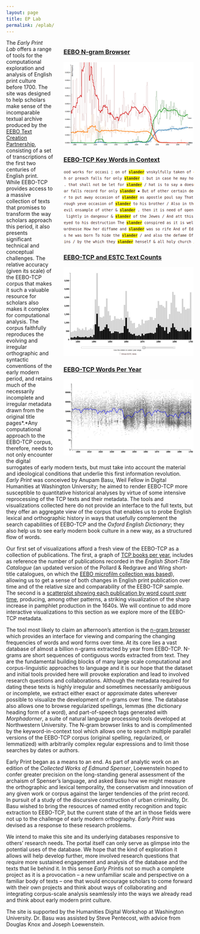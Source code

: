```yaml
---
layout: page
title: EP Lab
permalink: /eplab/
---
```


<div style="display: float; float: right; margin-left: 2em;">
<h3><a href="/2014/01/17/tool_ngram_browser.html?requestFromClient={&quot;1&quot;:{&quot;spe&quot;:&quot;love,loue&quot;,&quot;reg&quot;:&quot;&quot;,&quot;lem&quot;:&quot;&quot;,&quot;pos&quot;:&quot;&quot;,&quot;originalPos&quot;:&quot;&quot;},&quot;2&quot;:{&quot;spe&quot;:&quot;&quot;,&quot;reg&quot;:&quot;&quot;,&quot;lem&quot;:&quot;&quot;,&quot;pos&quot;:&quot;&quot;,&quot;originalPos&quot;:&quot;&quot;},&quot;3&quot;:{&quot;spe&quot;:&quot;&quot;,&quot;reg&quot;:&quot;&quot;,&quot;lem&quot;:&quot;&quot;,&quot;pos&quot;:&quot;&quot;,&quot;originalPos&quot;:&quot;&quot;},&quot;databaseType&quot;:&quot;unigrams&quot;,&quot;smoothing&quot;:&quot;True&quot;,&quot;rollingAverage&quot;:&quot;20_year&quot;, &quot;instructionToggle&quot;: &quot;show&quot;}">EEBO N-gram Browser</a></h3>
<p><a href="/2014/01/17/tool_ngram_browser.html?requestFromClient={&quot;1&quot;:{&quot;spe&quot;:&quot;love,loue&quot;,&quot;reg&quot;:&quot;&quot;,&quot;lem&quot;:&quot;&quot;,&quot;pos&quot;:&quot;&quot;,&quot;originalPos&quot;:&quot;&quot;},&quot;2&quot;:{&quot;spe&quot;:&quot;&quot;,&quot;reg&quot;:&quot;&quot;,&quot;lem&quot;:&quot;&quot;,&quot;pos&quot;:&quot;&quot;,&quot;originalPos&quot;:&quot;&quot;},&quot;3&quot;:{&quot;spe&quot;:&quot;&quot;,&quot;reg&quot;:&quot;&quot;,&quot;lem&quot;:&quot;&quot;,&quot;pos&quot;:&quot;&quot;,&quot;originalPos&quot;:&quot;&quot;},&quot;databaseType&quot;:&quot;unigrams&quot;,&quot;smoothing&quot;:&quot;True&quot;,&quot;rollingAverage&quot;:&quot;20_year&quot;, &quot;instructionToggle&quot;: &quot;show&quot;}"><img alt="Screenshot of visualization" src="/assets/img/spellingBrowser_SM.png"></a></p>

<h3><a href="/2014/08/14/tool_webgrok.html">EEBO-TCP Key Words in Context</a></h3>
<p><a href="/2014/08/14/tool_webgrok.html"><img alt="Screenshot of visualization" src="/assets/img/webGrok.png"></a></p>

<h3><a href="/2013/11/18/tool_eebo_estc_texts.html">EEBO-TCP and ESTC Text Counts</a></h3>
<p><a href="/2013/11/18/tool_eebo_estc_texts.html"><img alt="Screenshot of visualization" src="/assets/img/eeboEstcCounts_SM.png"></a></p>

<h3><a href="/2013/11/18/tool_words_per_year.html">EEBO-TCP Words Per Year</a></h3>
<p><a href="/2013/11/18/tool_words_per_year.html"><img alt="Screenshot of visualization" src="/assets/img/textLengths_SM.png"></a></p>
</div>


The *Early Print Lab* offers a range of tools for the computational exploration and analysis of English print culture before 1700. The site was designed to help scholars make sense of the incomparable textual archive produced by the [EEBO Text Creation Partnership](http://www.textcreationpartnership.org/home/), consisting of a set of transcriptions of the first two centuries of English print. While EEBO-TCP provides access to a massive collection of texts that promises to transform the way scholars approach this period, it also presents significant technical and conceptual challenges. The relative accuracy (given its scale) of the EEBO-TCP corpus that makes it such a valuable resource for scholars also makes it complex for computational analysis. The corpus faithfully reproduces the evolving and irregular orthographic and syntactic conventions of the early modern period, and retains much of the necessarily incomplete and irregular metadata drawn from the original title pages*.*Any computational approach to the EEBO-TCP corpus, therefore, needs to not only encounter the digital surrogates of early modern texts, but must take into account the material and ideological conditions that underlie this first information revolution.
*Early Print* was conceived by Anupam Basu, Weil Fellow in Digital Humanities at Washington University; he aimed to render EEBO-TCP more susceptible to quantitative historical analyses by virtue of some intensive reprocessing of the TCP texts and their metadata. The tools and visualizations collected here do not provide an interface to the full texts, but they offer an aggregate view of the corpus that enables us to probe English lexical and orthographic history in ways that usefully complement the search capabilities of EEBO-TCP and the *Oxford English Dictionary*; they also help us to see early modern book culture in a new way, as a structured flow of words.

Our first set of visualizations afford a fresh view of the EEBO-TCP as a collection of publications. The first, a graph of [TCP books per year](/2013/11/18/tool_eebo_estc_texts.html), includes as reference the number of publications recorded in the *English Short-Title Catalogue* (an updated version of the Pollard & Redgrave and Wing short-title catalogues, on which the [EEBO microfilm collection was based](http://eebo.chadwyck.com/about/about.htm)), allowing us to get a sense of both changes in English print publication over time and of the relative size and comparability of the EEBO-TCP sample. The second is a [scatterplot showing each publication by word count over time](/2013/11/18/tool_words_per_year.html), producing, among other patterns, a striking visualization of the sharp increase in pamphlet production in the 1640s. We will continue to add more interactive visualizations to this section as we explore more of the EEBO-TCP metadata.

The tool most likely to claim an afternoon’s attention is the [n-gram browser](/2014/01/17/tool_ngram_browser.html?) which provides an interface for viewing and comparing the changing frequencies of words and word forms over time. At its core lies a vast database of almost a billion n-grams extracted by year from EEBO-TCP. N-grams are short sequences of contiguous words extracted from text. They are the fundamental building blocks of many large scale computational and corpus-linguistic approaches to language and it is our hope that the dataset and initial tools provided here will provoke exploration and lead to involved research questions and collaborations. Although the metadata required for dating these texts is highly irregular and sometimes necessarily ambiguous or incomplete, we extract either exact or approximate dates wherever possible to visualize the development of n-grams over time. The database also allows one to browse regularized spellings, lemmas (the dictionary heading form of a word), and part-of-speech tags generated with *Morphadorner*, a suite of natural language processing tools developed at Northwestern University. The N-gram browser links to and is complimented by the keyword-in-context tool which allows one to search multiple parallel versions of the EEBO-TCP corpus (original spelling, regularized, or lemmatized) with arbitrarily complex regular expressions and to limit those searches by dates or authors.

Early Print began as a means to an end. As part of analytic work on an edition of the *Collected Works of Edmund Spenser*, Loewenstein hoped to confer greater precision on the long-standing general assessment of the archaism of Spenser’s language, and asked Basu how we might measure the orthographic and lexical temporality, the conservatism and innovation of any given work or corpus against the larger tendencies of the print record. In pursuit of a study of the discursive construction of urban criminality, Dr. Basu wished to bring the resources of named entity recognition and topic extraction to EEBO-TCP, but the current state of the art in those fields were not up to the challenge of early modern orthography. *Early Print* was devised as a response to these research problems.

We intend to make this site and its underlying databases responsive to others’ research needs. The portal itself can only serve as glimpse into the potential uses of the database. We hope that the kind of exploration it allows will help develop further, more involved research questions that require more sustained engagement and analysis of the database and the texts that lie behind it. In this sense *Early Print*is not so much a complete project as it is a provocation – a new unfamiliar scale and perspective on a familiar body of texts – one that would encourage scholars to come forward with their own projects and think about ways of collaborating and integrating corpus-scale analysis seamlessly into the ways we already read and think about early modern print culture.

The site is supported by the Humanities Digital Workshop at Washington University. Dr. Basu was assisted by Steve Pentecost, with advice from Douglas Knox and Joseph Loewenstein.

